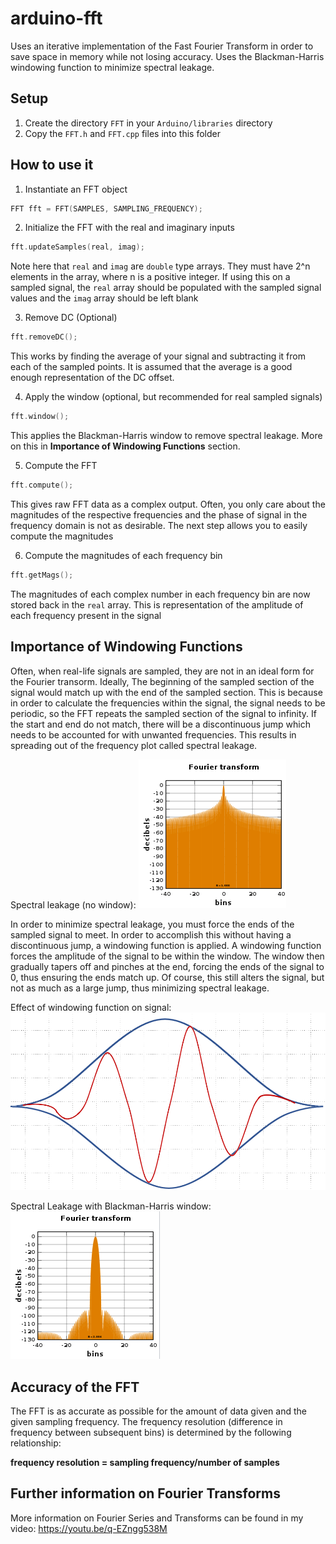 # arduino-fft

Uses an iterative implementation of the Fast Fourier Transform in order to save space in memory while not losing accuracy. Uses the Blackman-Harris windowing function to minimize spectral leakage.

## Setup
1. Create the directory `FFT` in your `Arduino/libraries` directory
2. Copy the `FFT.h` and `FFT.cpp` files into this folder

## How to use it
1. Instantiate an FFT object
```c++
FFT fft = FFT(SAMPLES, SAMPLING_FREQUENCY);
```
2. Initialize the FFT with the real and imaginary inputs
```c++
fft.updateSamples(real, imag);
```
Note here that `real` and `imag` are `double` type arrays. They must have 2^n elements in the array, where n is a positive integer. If using this on a sampled signal, the `real` array should be populated with the sampled signal values and the `imag` array should be left blank

3. Remove DC (Optional)
```c++
fft.removeDC();
```
This works by finding the average of your signal and subtracting it from each of the sampled points. It is assumed that the average is a good enough representation of the DC offset.

4. Apply the window (optional, but recommended for real sampled signals)
```c++
fft.window();
```
This applies the Blackman-Harris window to remove spectral leakage. More on this in **Importance of Windowing Functions** section.

5. Compute the FFT
```c++
fft.compute();
```
This gives raw FFT data as a complex output. Often, you only care about the magnitudes of the respective frequencies and the phase of signal in the frequency domain is not as desirable. The next step allows you to easily compute the magnitudes

6. Compute the magnitudes of each frequency bin
```c++
fft.getMags();
```
The magnitudes of each complex number in each frequency bin are now stored back in the `real` array. This is representation of the amplitude of each frequency present in the signal

## Importance of Windowing Functions
Often, when real-life signals are sampled, they are not in an ideal form for the Fourier transorm. Ideally, The beginning of the sampled section of the signal would match up with the end of the sampled section. This is because in order to calculate the frequencies within the signal, the signal needs to be periodic, so the FFT repeats the sampled section of the signal to infinity. If the start and end do not match, there will be a discontinuous jump which needs to be accounted for with unwanted frequencies. This results in spreading out of the frequency plot called spectral leakage.

Spectral leakage (no window): ![Spectral leakage without a window](images/spectral_leakage_no_window.png)

In order to minimize spectral leakage, you must force the ends of the sampled signal to meet. In order to accomplish this without having a discontinuous jump, a windowing function is applied. A windowing function forces the amplitude of the signal to be within the window. The window then gradually tapers off and pinches at the end, forcing the ends of the signal to 0, thus ensuring the ends match up. Of course, this still alters the signal, but not as much as a large jump, thus minimizing spectral leakage.

Effect of windowing function on signal: 
![Windowing Function](images/window.png)

Spectral Leakage with Blackman-Harris window:
![Spectral leakage with blackmann harris](images/spectral_leakage_blackman_harris.png)

## Accuracy of the FFT
The FFT is as accurate as possible for the amount of data given and the given sampling frequency. The frequency resolution (difference in frequency between subsequent bins) is determined by the following relationship:

**frequency resolution = sampling frequency/number of samples**

## Further information on Fourier Transforms
More information on Fourier Series and Transforms can be found in my video: https://youtu.be/q-EZngg538M
